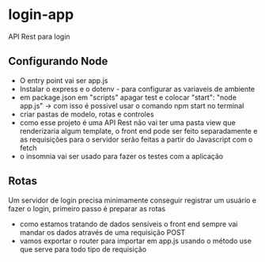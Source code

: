 # login-app
API Rest para login

## Configurando Node

* O entry point vai ser app.js
* Instalar o express e o dotenv - para configurar as variaveis de ambiente
* em package.json em "scripts" apagar test e colocar "start": "node app.js" -> com isso é possivel usar o comando npm start no terminal
* criar pastas de modelo, rotas e controles
* como esse projeto é uma API Rest não vai ter uma pasta view que renderizaria algum template, o front end pode ser feito separadamente e as requisições para o servidor serão feitas a partir do Javascript com o fetch
* o insomnia vai ser usado para fazer os testes com a aplicação

## Rotas 

Um servidor de login precisa minimamente conseguir registrar um usuário e fazer o login, primeiro passo é preparar as rotas

* como estamos tratando de dados sensíveis o front end sempre vai mandar os dados através de uma requisição POST
* vamos exportar o router para importar em app.js usando o método use que serve para todo tipo de requisição